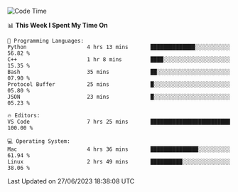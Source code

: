 
<!--START_SECTION:waka-->
![Code Time](http://img.shields.io/badge/Code%20Time-738%20hrs%2019%20mins-blue)

📊 **This Week I Spent My Time On** 

```text
💬 Programming Languages: 
Python                   4 hrs 13 mins       ██████████████░░░░░░░░░░░   56.82 % 
C++                      1 hr 8 mins         ████░░░░░░░░░░░░░░░░░░░░░   15.35 % 
Bash                     35 mins             ██░░░░░░░░░░░░░░░░░░░░░░░   07.90 % 
Protocol Buffer          25 mins             █░░░░░░░░░░░░░░░░░░░░░░░░   05.80 % 
JSON                     23 mins             █░░░░░░░░░░░░░░░░░░░░░░░░   05.23 % 

🔥 Editors: 
VS Code                  7 hrs 25 mins       █████████████████████████   100.00 % 

💻 Operating System: 
Mac                      4 hrs 36 mins       ███████████████░░░░░░░░░░   61.94 % 
Linux                    2 hrs 49 mins       ██████████░░░░░░░░░░░░░░░   38.06 % 
```


 Last Updated on 27/06/2023 18:38:08 UTC
<!--END_SECTION:waka-->

